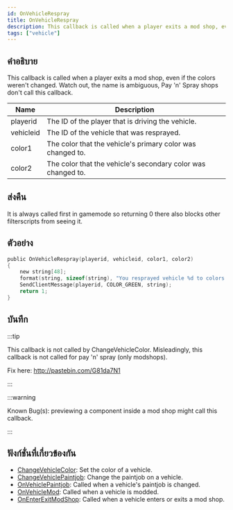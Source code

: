 ```yaml
---
id: OnVehicleRespray
title: OnVehicleRespray
description: This callback is called when a player exits a mod shop, even if the colors weren't changed.
tags: ["vehicle"]
---
```


## คำอธิบาย

This callback is called when a player exits a mod shop, even if the colors weren't changed. Watch out, the name is ambiguous, Pay 'n' Spray shops don't call this callback.

| Name      | Description                                                  |
| --------- | ------------------------------------------------------------ |
| playerid  | The ID of the player that is driving the vehicle.            |
| vehicleid | The ID of the vehicle that was resprayed.                    |
| color1    | The color that the vehicle's primary color was changed to.   |
| color2    | The color that the vehicle's secondary color was changed to. |

## ส่งคืน

It is always called first in gamemode so returning 0 there also blocks other filterscripts from seeing it.

## ตัวอย่าง

```c
public OnVehicleRespray(playerid, vehicleid, color1, color2)
{
    new string[48];
    format(string, sizeof(string), "You resprayed vehicle %d to colors %d and %d!", vehicleid, color1, color2);
    SendClientMessage(playerid, COLOR_GREEN, string);
    return 1;
}
```

## บันทึก

:::tip

This callback is not called by ChangeVehicleColor.
Misleadingly, this callback is not called for pay 'n' spray (only modshops).

Fix here: http://pastebin.com/G81da7N1

:::

:::warning

Known Bug(s): previewing a component inside a mod shop might call this callback.

:::

## ฟังก์ชั่นที่เกี่ยวข้องกัน

- [ChangeVehicleColor](../../scripting/functions/ChangeVehicleColor.md): Set the color of a vehicle.
- [ChangeVehiclePaintjob](../../scripting/functions/ChangeVehiclePaintjob.md): Change the paintjob on a vehicle.
- [OnVehiclePaintjob](../../scripting/callbacks/OnVehiclePaintjob.md): Called when a vehicle's paintjob is changed.
- [OnVehicleMod](../../scripting/callbacks/OnVehicleMod.md): Called when a vehicle is modded.
- [OnEnterExitModShop](../../scripting/callbacks/OnEnterExitModShop.md): Called when a vehicle enters or exits a mod shop.
